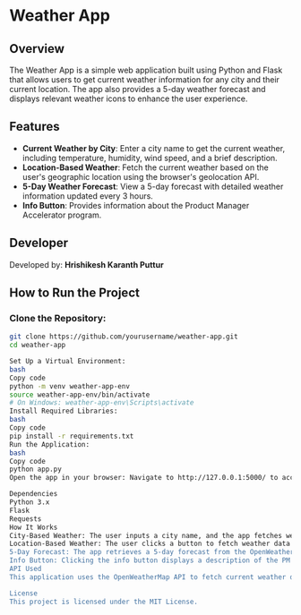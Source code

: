 # Weather App

## Overview
The Weather App is a simple web application built using Python and Flask that allows users to get current weather information for any city and their current location. The app also provides a 5-day weather forecast and displays relevant weather icons to enhance the user experience.

## Features
- **Current Weather by City**: Enter a city name to get the current weather, including temperature, humidity, wind speed, and a brief description.
- **Location-Based Weather**: Fetch the current weather based on the user's geographic location using the browser's geolocation API.
- **5-Day Weather Forecast**: View a 5-day forecast with detailed weather information updated every 3 hours.
- **Info Button**: Provides information about the Product Manager Accelerator program.

## Developer
Developed by: **Hrishikesh Karanth Puttur**

## How to Run the Project

### Clone the Repository:
```bash
git clone https://github.com/yourusername/weather-app.git
cd weather-app 

Set Up a Virtual Environment:
bash
Copy code
python -m venv weather-app-env
source weather-app-env/bin/activate
# On Windows: weather-app-env\Scripts\activate
Install Required Libraries:
bash
Copy code
pip install -r requirements.txt
Run the Application:
bash
Copy code
python app.py
Open the app in your browser: Navigate to http://127.0.0.1:5000/ to access the weather app.

Dependencies
Python 3.x
Flask
Requests
How It Works
City-Based Weather: The user inputs a city name, and the app fetches weather data from the OpenWeatherMap API.
Location-Based Weather: The user clicks a button to fetch weather data based on their current location using the browser's geolocation API.
5-Day Forecast: The app retrieves a 5-day forecast from the OpenWeatherMap API, displaying temperature, humidity, and a brief weather description.
Info Button: Clicking the info button displays a description of the PM Accelerator program.
API Used
This application uses the OpenWeatherMap API to fetch current weather data and forecasts.

License
This project is licensed under the MIT License.
